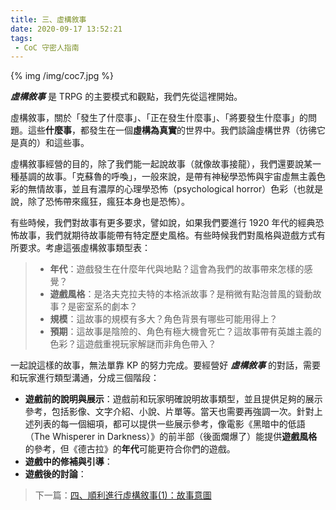 ```yaml
---
title: 三、虛構敘事
date: 2020-09-17 13:52:21
tags:
 - CoC 守密人指南
---
```


{% img /img/coc7.jpg %}

_**虛構敘事**_ 是 TRPG 的主要模式和觀點，我們先從這裡開始。

虛構敘事，關於「發生了什麼事」、「正在發生什麼事」、「將要發生什麼事」的問題。這些**什麼事**，都發生在一個**虛構為真實**的世界中。我們談論虛構世界（彷彿它是真的）和這些事。

<!--more-->

虛構敘事經營的目的，除了我們能一起說故事（就像故事接龍），我們還要說某一種基調的故事。「克蘇魯的呼喚」，一般來說，是帶有神秘學恐怖與宇宙虛無主義色彩的無情故事，並且有濃厚的心理學恐怖（psychological horror）色彩（也就是說，除了恐怖帶來瘋狂，瘋狂本身也是恐怖）。

有些時候，我們對故事有更多要求，譬如說，如果我們要進行 1920 年代的經典恐怖故事，我們就期待故事能帶有特定歷史風格。有些時候我們對風格與遊戲方式有所要求。考慮這張虛構敘事類型表：

> * **年代**：遊戲發生在什麼年代與地點？這會為我們的故事帶來怎樣的感覺？
> * **遊戲風格**：是洛夫克拉夫特的本格派故事？是稍微有點泡普風的聳動故事？是密室系的劇本？
> * **規模**：這故事的規模有多大？角色背景有哪些可能用得上？
> * **預期**：這故事是陰險的、角色有極大機會死亡？這故事帶有英雄主義的色彩？這遊戲重視玩家解謎而非角色帶入？

一起說這樣的故事，無法單靠 KP 的努力完成。要經營好 _**虛構敘事**_ 的對話，需要和玩家進行類型溝通，分成三個階段：

* **遊戲前的說明與展示**：遊戲前和玩家明確說明故事類型，並且提供足夠的展示參考，包括影像、文字介紹、小說、片單等。當天也需要再強調一次。針對上述列表的每一個細項，都可以提供一些展示參考，像電影《黑暗中的低語（The Whisperer in Darkness）》的前半部（後面爛爆了）能提供**遊戲風格**的參考，但《德古拉》的**年代**可能更符合你們的遊戲。
* **遊戲中的修補與引導**：
* **遊戲後的討論**：

> 下一篇：[四、順利進行虛構敘事(1)：故事意圖](/2020/09/18/4-fiction-2/)

